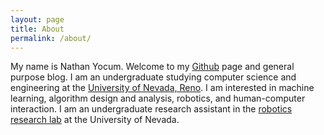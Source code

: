 ```yaml
---
layout: page
title: About
permalink: /about/
---
```


My name is Nathan Yocum. Welcome to my [Github][Github] page and general purpose blog. I am an undergraduate studying computer science and engineering at the [University of Nevada, Reno][cse].
I am interested in machine learning, algorithm design and analysis, robotics, and human-computer interaction. I am an undergraduate research assistant in the [robotics research lab][rrl] at the University of Nevada.

[Github]: http://github.com/NathanYo
[cse]: http://cse.unr.edu
[rrl]: http://rrl.cse.unr.edu/en/